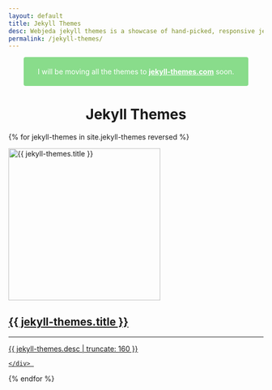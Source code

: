 ```yaml
---
layout: default
title: Jekyll Themes
desc: Webjeda jekyll themes is a showcase of hand-picked, responsive jekyll themes. You will find some of the best jekyll themes that can be used for your website blog or portfolio.
permalink: /jekyll-themes/
---
```


<p class="green">I will be moving all the themes to <a href="https://jekyll-themes.com"><strong>jekyll-themes.com</strong></a> soon.</p>

<h1 style="text-align:center">Jekyll Themes</h1>
<div id="mainbox">
   
 {% for jekyll-themes in site.jekyll-themes reversed  %}
   <a class="post-link-index" href="{{ jekyll-themes.url | prepend: site.baseurl }}">
      <div class="card">
            <img alt="{{ jekyll-themes.title }}" class="post-image-index" itemprop="thumbnailUrl" src="/thumbs/{{ jekyll-themes.image }}" width="300" height="auto" />
            <div class="card-footer">
              <h2 itemprop="headline" class="post-index-title">{{ jekyll-themes.title }}</h2>
                    <hr>
                     <p itemprop="description" class="post-excerpt">{{ jekyll-themes.desc | truncate: 160 }}</p>
           </div>

    </div> 
 </a>
  {% endfor %}   
</div>
<style>
.green {
padding: 20px;
border-radius:4px;
color: #fff;
width: 80%;
text-align:center; 
margin: 0 auto;
background-color: #89dc8b;  
}
.green a {
    color: #fff;
}
</style>